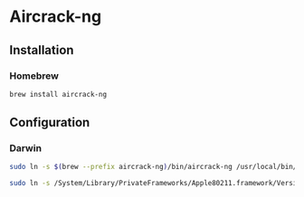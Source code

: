 # Aircrack-ng

## Installation

### Homebrew

```sh
brew install aircrack-ng
```

## Configuration

### Darwin

```sh
sudo ln -s $(brew --prefix aircrack-ng)/bin/aircrack-ng /usr/local/bin/aircrack-ng
```

```sh
sudo ln -s /System/Library/PrivateFrameworks/Apple80211.framework/Versions/Current/Resources/airport /usr/local/bin/airport
```
